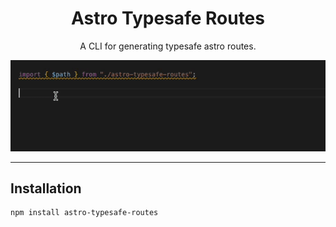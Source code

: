 <h1 align="center">Astro Typesafe Routes</h1>
<p align="center">A CLI for generating typesafe astro routes.</p>

<div align="center">
  <img src="docs/images/demo.gif" alt="GIF Description">
</div>


---

## Installation
```
npm install astro-typesafe-routes
```